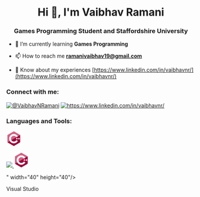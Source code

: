 <h1 align="center">Hi 👋, I'm Vaibhav Ramani</h1>
<h3 align="center">Games Programming Student and Staffordshire University</h3>

- 🌱 I’m currently learning **Games Programming**

- 📫 How to reach me **ramanivaibhav19@gmail.com**

- 📄 Know about my experiences [https://www.linkedin.com/in/vaibhavnr/](https://www.linkedin.com/in/vaibhavnr/)

<h3 align="left">Connect with me:</h3>
<p align="left">
<a href="https://twitter.com/@VaibhavNRamani" target="blank"><img align="center" src="https://raw.githubusercontent.com/rahuldkjain/github-profile-readme-generator/master/src/images/icons/Social/twitter.svg" alt="@VaibhavNRamani" height="30" width="40" /></a>
<a href="https://www.linkedin.com/in/vaibhavnr/" target="blank"><img align="center" src="https://raw.githubusercontent.com/rahuldkjain/github-profile-readme-generator/master/src/images/icons/Social/linked-in-alt.svg" alt="https://www.linkedin.com/in/vaibhavnr/" height="30" width="40" /></a>
</p>

<h3 align="left">Languages and Tools:</h3>
<p align="left"> <a href="https://www.w3schools.com/cpp/" target="_blank"> <img src="https://raw.githubusercontent.com/devicons/devicon/master/icons/cplusplus/cplusplus-original.svg" alt="cplusplus" width="40" height="40"/> </a> </p>
<p align="left"> <a href="https://www.w3schools.com/cpp/" target="_blank"> <img src="<p align="left"> <a href="https://www.w3schools.com/cpp/" target="_blank"> <img src="https://raw.githubusercontent.com/devicons/devicon/master/icons/cplusplus/cplusplus-original.svg" alt="cplusplus" width="40" height="40"/> </a> </p>" width="40" height="40"/> </a> </p>
Visual Studio
